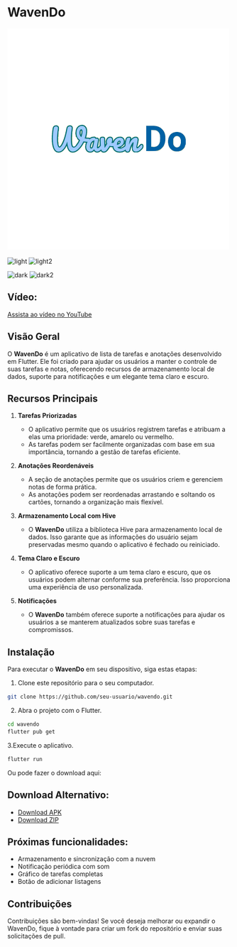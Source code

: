 # WavenDo

![Logo do WavenDo](assets/waven_do.png)


![light](https://github.com/yurahiero/waven_do/assets/145340493/f1ce514d-7b5c-459b-afb7-71d2a582a2e5)
![light2](https://github.com/yurahiero/waven_do/assets/145340493/5385a75c-e88b-41c2-a3e9-02bb98e2a8f4)



![dark](https://github.com/yurahiero/waven_do/assets/145340493/ef879076-a8ec-4ca7-bd9c-03e741e54761)
![dark2](https://github.com/yurahiero/waven_do/assets/145340493/704c33be-c613-4e91-8cd9-a282aa0e091d)

## Vídeo:

[Assista ao vídeo no YouTube](https://www.youtube.com/watch?v=bchsEMw-2gA)


## Visão Geral

O **WavenDo** é um aplicativo de lista de tarefas e anotações desenvolvido em Flutter. Ele foi criado para ajudar os usuários a manter o controle de suas tarefas e notas, oferecendo recursos de armazenamento local de dados, suporte para notificações e um elegante tema claro e escuro.

## Recursos Principais

1. **Tarefas Priorizadas**
   - O aplicativo permite que os usuários registrem tarefas e atribuam a elas uma prioridade: verde, amarelo ou vermelho.
   - As tarefas podem ser facilmente organizadas com base em sua importância, tornando a gestão de tarefas eficiente.

2. **Anotações Reordenáveis**
   - A seção de anotações permite que os usuários criem e gerenciem notas de forma prática.
   - As anotações podem ser reordenadas arrastando e soltando os cartões, tornando a organização mais flexível.

3. **Armazenamento Local com Hive**
   - O **WavenDo** utiliza a biblioteca Hive para armazenamento local de dados. Isso garante que as informações do usuário sejam preservadas mesmo quando o aplicativo é fechado ou reiniciado.

4. **Tema Claro e Escuro**
   - O aplicativo oferece suporte a um tema claro e escuro, que os usuários podem alternar conforme sua preferência. Isso proporciona uma experiência de uso personalizada.

5. **Notificações**
   - O **WavenDo** também oferece suporte a notificações para ajudar os usuários a se manterem atualizados sobre suas tarefas e compromissos.

## Instalação

Para executar o **WavenDo** em seu dispositivo, siga estas etapas:

1. Clone este repositório para o seu computador.

```bash
git clone https://github.com/seu-usuario/wavendo.git
```

2. Abra o projeto com o Flutter.
```bash
cd wavendo
flutter pub get
```

3.Execute o aplicativo.
```bash
flutter run
```

Ou pode fazer o download aqui:
## Download Alternativo:
- [Download APK](https://www.mediafire.com/file/tlt2tiexjmy723g/waven-do.apk/file)
- [Download ZIP](https://www.mediafire.com/file/7tyajj5dnz4d0ka/waven-do.zip/file)


## Próximas funcionalidades:

- Armazenamento e sincronização com a nuvem
- Notificação periódica com som
- Gráfico de tarefas completas
- Botão de adicionar listagens

## Contribuições
Contribuições são bem-vindas! Se você deseja melhorar ou expandir o WavenDo, fique à vontade para criar um fork do repositório e enviar suas solicitações de pull.
